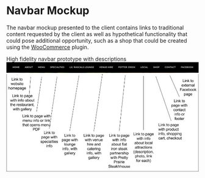 # Navbar Mockup

The navbar mockup presented to the client contains links to traditional content requested by the client as well as hypothetical functionality that could pose additional opportunity, such as a shop that could be created using the [WooCommerce](https://woocommerce.com) plugin. 

High fidelity navbar prototype with descriptions
![](images/navbar.jpg)
![](images/navbar-drawing.jpg)
